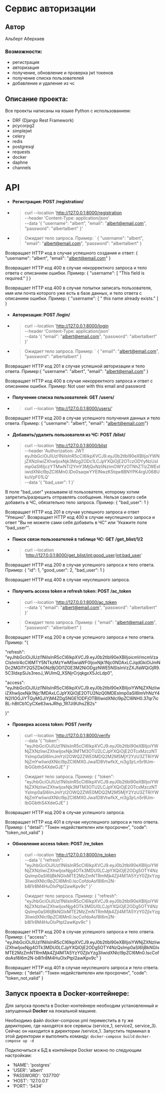 # Сервис авторизации

## Автор
Альберт Аберхаев

### Возможности:
 - регистрация
 - авторизация
 - получение, обновление и проверка jwt токенов
 - получение списка пользователей
 - добавление и удаление из чс


## Описание проекта:
Все проекты написаны на языке Python с использованием: 
- DRF (Django Rest Framework)
- pcycorpg2
- simplejwt
- celery
- redis
- postgresql
- requests
- docker
- daphne
- channels


# API
- #### Регистрация:  POST /registration/
- > curl --location 'http://127.0.0.1:8000/registration \
--header 'Content-Type: application/json' \
--data '{
    "username": "albert",
    "email": "albert@email.com",
    "password": "albertalbert"
}'

- > Ожидает тело запроса. Пример:
`    {
    "username": "albert",
    "email": "albert@email.com",
    "password": "albertalbert"
}

Возвращает HTTP код в случае успешного создания и ответ: {
    "username": "albert",
    "email": "albert@email.com"
}

Возвращает HTTP код 400 в случае некорректного запроса и тело ответа с описанием ошибки. Пример: { "username": [ "This field is required." ] }

Возвращает HTTP код 400 в случае попытки записать пользователя, имя или почта которого уже есть в базе данных, и тело ответа с описанием ошибки. Пример: { "username": [ " this name already exists." ] }

- #### Авторизация:  POST /login/
- > curl --location 'http://127.0.0.1:8000/login \
--header 'Content-Type: application/json' \
--data '{
    "email": "albert@email.com",
    "password": "albertalbert"
}'

- > Ожидает тело запроса. Пример:
`    {
    "email": "albert@email.com",
    "password": "albertalbert"
}

Возвращает HTTP код 201 в случае успешной авторизации и тело ответа. Пример:{
    "username": "albert",
    "email": "albert@email.com"
}

Возвращает HTTP код 400 в случае некорректного запроса и ответ с описанием ошибки. Пример: Not user with this email and password

- #### Получение списка пользователей:  GET /users/
- > curl --location 'http://127.0.0.1:8000/users/'

Возвращает HTTP код 200 в случае успешного получения данных и тело ответа. Пример:
 { "username": "albert", "email": "albert@email.com"}

- #### Добавить/удалить пользователя из ЧС:  POST /blist/
- > curl --location 'http://127.0.0.1:8000/blist \
--header 'Authorization: JWT eyJhbGciOiJIUzI1NiIsInR5cCI6IkpXVCJ9.eyJ0b2tlbl90eXBlIjoiYWNjZXNzIiwiZXhwIjoxNjk3Mzg2ODc1LCJpYXQiOjE2OTczODYyNzUsImp0aSI6IjczYTMwNTI2YmY3MjQxNzliNzlmOWYzOTNhZTIzZWExIiwidXNlcl9pZCI6Mn0.lDo0saqwYYElNwzK5tqw8BNYPK4rgU068UkuVpF01LQ' \
--data '{
    "bad_user": 1
}'

В поле "bad_user" указываем id пользователя, которому хотим запретить/разрешить отправлять сообщения.
Нельзя самого себя добавить в ЧС, обязательно тело запроса. Пример: {
    "bad_user": 1
}

Возвращает HTTP код 201 в случае успешного запроса и ответ "Упешно".
Возвращает HTTP код 400 в случае неуспешного запроса и ответ "Вы не можете сами себя добавить в ЧС" или 'Укажите поле "bad_user"'.

- #### Поиск связи пользователей в таблице ЧС: GET /get_blist/1/2
- > curl --location 'http://127.0.0.1:8000/get_blist/<int:good_user>/<int:bad_user>'

Возвращает HTTP код 200 в случае успешного запроса и тело ответа. Пример: {
    "id": 1,
    "good_user": 2,
    "bad_user": 1
}

Возвращает HTTP код 400 в случае неуспешного запроса. 

- #### Получить access token и refresh token: POST /ac_token
- > curl --location 'http://127.0.0.1:8000/ac_token \
--data '{
    "email": "albert@email.com",
    "password": "albertalbert"
}'
- > Ожидает тело запроса. Пример: 
{
    "email": "albert@email.com",
    "password": "albertalbert"
}

Возвращает HTTP код 200 в случае успешного запроса и тело ответа. Пример: "{

"refresh": "eyJhbGciOiJIUzI1NiIsInR5cCI6IkpXVCJ9.eyJ0b2tlbl90eXBlIjoicmVmcmVzaCIsImV4cCI6MTY5NTkzMzYwMSwiaWF0IjoxNjk1Njc0NDAxLCJqdGkiOiJmNDc2MGI1Y2Q5ZDk0NzBjODI1ZGE3M2NiODgzNWE5NSIsInVzZXJfaWQiOjR9.5C3IdxpSiJs3reoJ_WUlmQ_XSNjrCrjqkgxX5JcLdp0",

"access": "eyJhbGciOiJIUzI1NiIsInR5cCI6IkpXVCJ9.eyJ0b2tlbl90eXBlIjoiYWNjZXNzIiwiZXhwIjoxNjk1Njc1MDAxLCJpYXQiOjE2OTU2NzQ0MDEsImp0aSI6ImVhNzY4N2I1OGJiYTQyMGJiYjM4ZDg5NGE1ODFjOTBlIiwidXNlcl9pZCI6NH0.37qr7icBL-hBtCb1CyCXe63wsJRhp_1R7Ji9UhsZB2s"

}"

- #### Проверка access token: POST /verify
- > curl --location 'http://127.0.0.1:8000/verify \
--data '{
    "token": "eyJhbGciOiJIUzI1NiIsInR5cCI6IkpXVCJ9.eyJ0b2tlbl90eXBlIjoiYWNjZXNzIiwiZXhwIjoxNjk3MTM3OTU2LCJpYXQiOjE2OTcxMzczNTYsImp0aSI6ImJmYzI2OWQ2ZWE0MDQ2M2M5MjY2YzU3ZTRiYWNjZmYwIiwidXNlcl9pZCI6MX0.Jwa1D8VtwfkX_ni3g3jrLn5r9Um-lbGGbthS4XdeGJE"
}'
- > Ожидает тело запроса. Пример: 
{
    "token": "eyJhbGciOiJIUzI1NiIsInR5cCI6IkpXVCJ9.eyJ0b2tlbl90eXBlIjoiYWNjZXNzIiwiZXhwIjoxNjk3MTM3OTU2LCJpYXQiOjE2OTcxMzczNTYsImp0aSI6ImJmYzI2OWQ2ZWE0MDQ2M2M5MjY2YzU3ZTRiYWNjZmYwIiwidXNlcl9pZCI6MX0.Jwa1D8VtwfkX_ni3g3jrLn5r9Um-lbGGbthS4XdeGJE"
}

Возвращает HTTP код 200 в случае успешного запроса.

Возвращает HTTP код 401 в случае неуспешного запроса и тело ответа. Пример: {
    "detail": "Токен недействителен или просрочен",
    "code": "token_not_valid"
}

- #### Обновление access token: POST /re_token
- > curl --location 'http://127.0.0.1:8000/re_token \
--data '{
    "refresh": "eyJhbGciOiJIUzI1NiIsInR5cCI6IkpXVCJ9.eyJ0b2tlbl90eXBlIjoiYWNjZXNzIiwiZXhwIjoxNjg4OTk3MDU0LCJpYXQiOjE2ODg5OTY4NzQsImp0aSI6IjBkNGIxMTE2MzZmNTRmMjk4ZjI4MTA5YzY0ZjIxYzg3IiwidXNlcl9pZCI6Mn0.IscCofdoAsf8I6m2N-b8l1r8M4HuOlxPtpI2awKpv9c"
}'
- > Ожидает тело запроса. Пример: 
{
    "refresh": "eyJhbGciOiJIUzI1NiIsInR5cCI6IkpXVCJ9.eyJ0b2tlbl90eXBlIjoiYWNjZXNzIiwiZXhwIjoxNjg4OTk3MDU0LCJpYXQiOjE2ODg5OTY4NzQsImp0aSI6IjBkNGIxMTE2MzZmNTRmMjk4ZjI4MTA5YzY0ZjIxYzg3IiwidXNlcl9pZCI6Mn0.IscCofdoAsf8I6m2N-b8l1r8M4HuOlxPtpI2awKpv9c"
}

Возвращает HTTP код 200 в случае успешного запроса и тело ответа. Пример: {
    "access": "eyJhbGciOiJIUzI1NiIsInR5cCI6IkpXVCJ9.eyJ0b2tlbl90eXBlIjoiYWNjZXNzIiwiZXhwIjoxNjg4OTk3MDU0LCJpYXQiOjE2ODg5OTY4NzQsImp0aSI6IjBkNGIxMTE2MzZmNTRmMjk4ZjI4MTA5YzY0ZjIxYzg3IiwidXNlcl9pZCI6Mn0.IscCofdoAsf8I6m2N-b8l1r8M4HuOlxPtpI2awKpv9c"
}

Возвращает HTTP код 401 в случае неуспешного запроса и тело ответа. Пример: {
    "detail": "Токен недействителен или просрочен",
    "code": "token_not_valid"
}

## Запуск проекта в Docker-контейнере:

Для запуска проекта в Docker-контейнере необходим установленный и запущенный **Docker** на локальной машине.

Необходимо файл docker-compose.yml переместить в ту же дерикторию, где находятся все сервисы (service_1, service2, service_3).
Сейчас он находится в директории /service_1.
Запустить терминал в этой директории и выполнить команду:
`docker-compose build`
`docker-compose up -d`

Подключиться к БД в контейнере Docker можно по следующим настройкам: 

- 'NAME': 'postgres'
- 'USER': 'albert'
- 'PASSWORD': '037700'
- 'HOST': '127.0.0.1'
- 'PORT': '5434'
